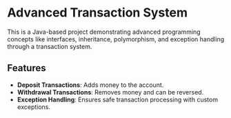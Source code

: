 # Advanced Transaction System

This is a Java-based project demonstrating advanced programming concepts like interfaces, inheritance, polymorphism, and exception handling through a transaction system.

## Features
- **Deposit Transactions**: Adds money to the account.
- **Withdrawal Transactions**: Removes money and can be reversed.
- **Exception Handling**: Ensures safe transaction processing with custom exceptions.
